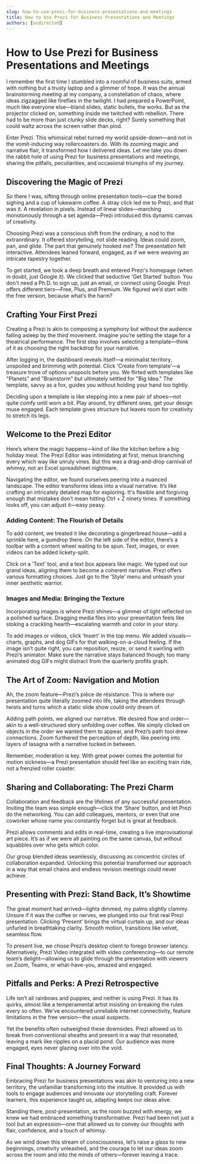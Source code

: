 ```yaml
---
slug: how-to-use-prezi-for-business-presentations-and-meetings
title: How to Use Prezi for Business Presentations and Meetings
authors: [undirected]
---
```



# How to Use Prezi for Business Presentations and Meetings

I remember the first time I stumbled into a roomful of business suits, armed with nothing but a trusty laptop and a glimmer of hope. It was the annual brainstorming meeting at my company, a constellation of chaos, where ideas zigzagged like fireflies in the twilight. I had prepared a PowerPoint, much like everyone else—bland slides, static bullets, the works. But as the projector clicked on, something inside me twitched with rebellion. There had to be more than just clunky slide decks, right? Surely something that could waltz across the screen rather than plod.

Enter Prezi. This whimsical rebel turned my world upside-down—and not in the vomit-inducing way rollercoasters do. With its zooming magic and narrative flair, it transformed how I delivered ideas. Let me take you down the rabbit hole of using Prezi for business presentations and meetings, sharing the pitfalls, peculiarities, and occasional triumphs of my journey.

## Discovering the Magic of Prezi

So there I was, sifting through online presentation tools—cue the bored sighing and a cup of lukewarm coffee. A stray click led me to Prezi, and that was it. A revelation in pixels. Instead of linear slides—marching monotonously through a set agenda—Prezi introduced this dynamic canvas of creativity.

Choosing Prezi was a conscious shift from the ordinary, a nod to the extraordinary. It offered storytelling, not slide reading. Ideas could zoom, pan, and glide. The part that genuinely hooked me? The presentation felt interactive. Attendees leaned forward, engaged, as if we were weaving an intricate tapestry together.

To get started, we took a deep breath and entered Prezi's homepage (when in doubt, just Google it). We clicked that seductive 'Get Started' button. You don't need a Ph.D. to sign up, just an email, or connect using Google. Prezi offers different tiers—Free, Plus, and Premium. We figured we’d start with the free version, because what’s the harm?

## Crafting Your First Prezi

Creating a Prezi is akin to composing a symphony but without the audience falling asleep by the third movement. Imagine you’re setting the stage for a theatrical performance. The first step involves selecting a template—think of it as choosing the right backdrop for your narrative.

After logging in, the dashboard reveals itself—a minimalist territory, unspoiled and brimming with potential. Click ‘Create from template’—a treasure trove of options unspools before you. We flirted with templates like "Planets" and "Brainstorm" but ultimately settled for "Big Idea." The template, savvy as a fox, guides you without holding your hand too tightly.

Deciding upon a template is like stepping into a new pair of shoes—not quite comfy until worn a bit. Play around, try different ones, get your design muse engaged. Each template gives structure but leaves room for creativity to stretch its legs.

## Welcome to the Prezi Editor

Here’s where the magic happens—kind of like the kitchen before a big holiday meal. The Prezi Editor was intimidating at first, menus branching every which way like unruly vines. But this was a drag-and-drop carnival of whimsy, not an Excel spreadsheet nightmare.

Navigating the editor, we found ourselves peering into a nuanced landscape. The editor transforms ideas into a visual narrative. It’s like crafting an intricately detailed map for exploring. It's flexible and forgiving enough that mistakes don’t mean hitting Ctrl + Z ninety times. If something looks off, you can adjust it—easy peasy.

### Adding Content: The Flourish of Details

To add content, we treated it like decorating a gingerbread house—add a sprinkle here, a gumdrop there. On the left side of the editor, there’s a toolbar with a content wheel waiting to be spun. Text, images, or even videos can be added lickety-split.

Click on a 'Text' tool, and a text box appears like magic. We typed out our grand ideas, aligning them to become a coherent narrative. Prezi offers various formatting choices. Just go to the ‘Style’ menu and unleash your inner aesthetic warrior.

### Images and Media: Bringing the Texture

Incorporating images is where Prezi shines—a glimmer of light reflected on a polished surface. Dragging media files into your presentation feels like stoking a crackling hearth—escalating warmth and color in your story.

To add images or videos, click ‘Insert’ in the top menu. We added visuals—charts, graphs, and dog GIFs for that walking-on-a-cloud feeling. If the image isn’t quite right, you can reposition, resize, or send it swirling with Prezi’s animator. Make sure the narrative stays balanced though; too many animated dog GIFs might distract from the quarterly profits graph.

## The Art of Zoom: Navigation and Motion

Ah, the zoom feature—Prezi’s pièce de résistance. This is where our presentation quite literally zoomed into life, taking the attendees through twists and turns which a static slide show could only dream of.

Adding path points, we aligned our narrative. We desired flow and order—akin to a well-structured story unfolding over coffee. We simply clicked on objects in the order we wanted them to appear, and Prezi’s path tool drew connections. Zoom furthered the perception of depth, like peering into layers of lasagna with a narrative tucked in between.

Remember, moderation is key. With great power comes the potential for motion sickness—a Prezi presentation should feel like an exciting train ride, not a frenzied roller coaster.

## Sharing and Collaborating: The Prezi Charm

Collaboration and feedback are the lifelines of any successful presentation. Inviting the team was simple enough—click the ‘Share’ button, and let Prezi do the networking. You can add colleagues, mentors, or even that one coworker whose name you constantly forget but is great at feedback.

Prezi allows comments and edits in real-time, creating a live improvisational art piece. It’s as if we were all painting on the same canvas, but without squabbles over who gets which color.

Our group blended ideas seamlessly, discussing as concentric circles of collaboration expanded. Unlocking this potential transformed our approach in a way that email chains and endless revision meetings could never achieve.

## Presenting with Prezi: Stand Back, It’s Showtime

The great moment had arrived—lights dimmed, my palms slightly clammy. Unsure if it was the coffee or nerves, we plunged into our first real Prezi presentation. Clicking ‘Present’ brings the virtual curtain up, and our ideas unfurled in breathtaking clarity. Smooth motion, transitions like velvet, seamless flow.

To present live, we chose Prezi’s desktop client to forego browser latency. Alternatively, Prezi Video integrated with video conferencing—to our remote team’s delight—allowing us to glide through the presentation with viewers on Zoom, Teams, or what-have-you, amazed and engaged.

## Pitfalls and Perks: A Prezi Retrospective

Life isn’t all rainbows and puppies, and neither is using Prezi. It has its quirks, almost like a temperamental artist insisting on breaking the rules every so often. We've encountered unreliable internet connectivity, feature limitations in the free version—the usual suspects.

Yet the benefits often outweighed these downsides. Prezi allowed us to break from conventional sheaths and present in a way that resonated, leaving a mark like ripples on a placid pond. Our audience was more engaged, eyes never glazing over into the void.

## Final Thoughts: A Journey Forward

Embracing Prezi for business presentations was akin to venturing into a new territory, the unfamiliar transforming into the intuitive. It provided us with tools to engage audiences and innovate our storytelling craft. Forever learners, this experience taught us, adapting keeps our ideas alive.

Standing there, post-presentation, as the room buzzed with energy, we knew we had embraced something transformative. Prezi had been not just a tool but an expression—one that allowed us to convey our thoughts with flair, confidence, and a touch of whimsy.

As we wind down this stream of consciousness, let’s raise a glass to new beginnings, creativity unleashed, and the courage to let our ideas zoom across the room and into the minds of others—forever leaving a trace.